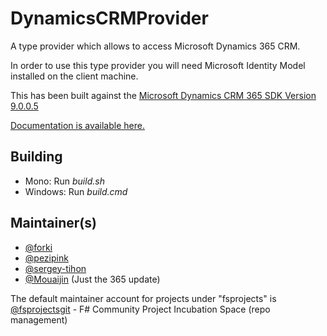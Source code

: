 DynamicsCRMProvider
===================

A type provider which allows to access Microsoft Dynamics 365 CRM.

In order to use this type provider you will need Microsoft Identity Model installed on the client machine.

This has been built against the [Microsoft Dynamics CRM 365 SDK Version 9.0.0.5](https://www.nuget.org/packages/Microsoft.CrmSdk.CoreAssemblies/9.0.0.5)

<a href="http://fsprojects.github.io/DynamicsCRMProvider" target="_blank">Documentation is available here.</a>

## Building

* Mono: Run *build.sh*
* Windows: Run *build.cmd* 
 

## Maintainer(s)

- [@forki](https://github.com/forki)
- [@pezipink](https://github.com/pezipink)
- [@sergey-tihon](https://github.com/sergey-tihon)
- [@Mouaijin](https://github.com/Mouaijin) (Just the 365 update)

The default maintainer account for projects under "fsprojects" is [@fsprojectsgit](https://github.com/fsprojectsgit) - F# Community Project Incubation Space (repo management)
